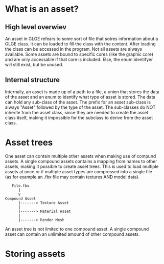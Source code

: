 # What is an asset?
## High level overwiev
An asset in GLGE refears to some sort of file that sotres information about a GLGE class. It can be loaded to fill the class with the content. After loading the class can be accessed in the program. Not all assets are always available. Some assets are bound to specific cores (like the graphic core) and are only accessable if that core is included. Else, the enum identifyer will still exist, but be unused. 
## Internal structure
Internally, an asset is made up of a path to a file, a union that stores the data of the asset and an enum to identify what type of asset is stored. The data can hold any sub-class of the asset. The prefix for an asset sub-class is always "Asset" followed by the type of the asset. The sub-classes do NOT inherite from the asset class, since they are needed to create the asset class itself, making it impossible for the subclass to derive from the asset class. 
# Asset trees
One asset can contain multiple other assets when making use of compund assets. A single compound assets contains a mapping from names to other assets, making it possible to create asset trees. This is used to load multiple assets at once or if multiple asset types are compressed into a single file (as for example an .fbx file may contain textures AND model data). 
```
   File.fbx
      |
      V
Compound Asset
      |-------> Texture Asset
      |
      |-------> Material Asset
      |
      |-------> Render Mesh
```
An asset tree is not limited to one compound asset. A single compound asset can contain an unlimited amound of other compound assets. 
# Storing assets
